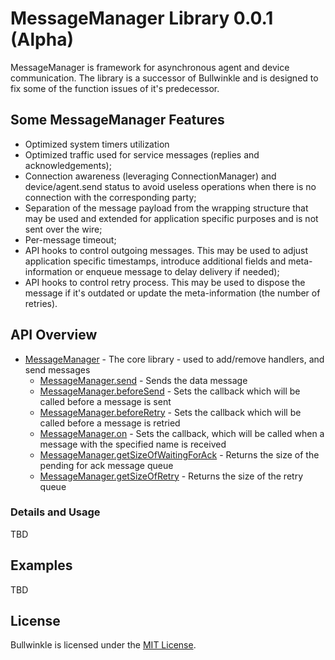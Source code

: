 # MessageManager Library 0.0.1 (Alpha)

MessageManager is framework for asynchronous agent and device communication. 
The library is a successor of Bullwinkle and is designed to fix some of the 
function issues of it's predecessor.

## Some MessageManager Features

- Optimized system timers utilization
- Optimized traffic used for service messages (replies and acknowledgements);
- Connection awareness (leveraging ConnectionManager) and device/agent.send status 
to avoid useless operations when there is no connection with the corresponding party;
- Separation of the message payload from the wrapping structure that may be used and 
extended for application specific purposes and is not sent over the wire;
- Per-message timeout;
- API hooks to control outgoing messages. This may be used to adjust application 
specific timestamps, introduce additional fields and meta-information or enqueue message 
to delay delivery if needed);
- API hooks to control retry process. This may be used to dispose the message if it's 
outdated or update the meta-information (the number of retries).

## API Overview
- [MessageManager](#mmanager) - The core library - used to add/remove handlers, and send messages
    - [MessageManager.send](#mmanager_send) - Sends the data message
    - [MessageManager.beforeSend](#mmanager_before_send) - Sets the callback which will be called before a message is sent
    - [MessageManager.beforeRetry](#mmanager_before_retry) - Sets the callback which will be called before a message is retried
    - [MessageManager.on](#mmanager_on) - Sets the callback, which will be called when a message with the specified name is received
    - [MessageManager.getSizeOfWaitingForAck](#mmanager_get_size_of_waiting_for_ack) - Returns the size of the pending for ack message queue
    - [MessageManager.getSizeOfRetry](#mmanager_get_size_of_retry) - Returns the size of the retry queue

### Details and Usage
TBD

## Examples
TBD

## License

Bullwinkle is licensed under the [MIT License](./LICENSE).
